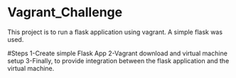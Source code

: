 # Vagrant_Challenge
This project is to run a flask application using vagrant.
A simple flask was used.

#Steps
1-Create simple Flask App
2-Vagrant download and virtual machine setup
3-Finally, to provide integration between the flask application and the virtual machine.
